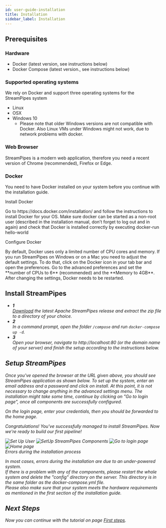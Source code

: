 ```yaml
---
id: user-guide-installation
title: Installation
sidebar_label: Installation
---
```

## Prerequisites

### Hardware

-   Docker (latest version, see instructions below)
-   Docker Compose (latest version., see instructions below)

### Supported operating systems

We rely on Docker and support three operating systems for the StreamPipes system

-   Linux
-   OSX
-   Windows 10
    -   Please note that older Windows versions are not compatible with Docker. Also Linux VMs under Windows might not work, due to network problems with docker.

### Web Browser

StreamPipes is a modern web application, therefore you need a recent version of Chrome (recommended), Firefox or Edge.

### Docker

You need to have Docker installed on your system before you continue with the installation guide.

<div className="admonition info">
<div className="admonition-title">Install Docker</div>
<p>Go to https://docs.docker.com/installation/ and follow the instructions to install Docker for your OS. Make sure docker can be started as a non-root user (described in the installation manual, don’t forget to log out and in again) and check that Docker is installed correctly by executing docker-run hello-world</p>
</div>

<div className="admonition info">
<div className="admonition-title">Configure Docker</div>
<p>By default, Docker uses only a limited number of CPU cores and memory.
       If you run StreamPipes on Windows or on a Mac you need to adjust the default settings.
       To do that, click on the Docker icon in your tab bar and open the preferences.
       Go to the advanced preferences and set the **number of CPUs to 6** (recommended) and the **Memory to 4GB**.
       After changing the settings, Docker needs to be restarted.</p></div>

## Install StreamPipes

<div className="tab-content" id="myTabContent">
    <div className="tab-pane fade show active" id="linux" role="tabpanel" aria-labelled-by="linux-tab">
        <ul style={{paddingLeft: "0"}}>
            <li className="installation-step">
                <div className="wrapper-container" style={{alignItems: "center", justifyContent: "center"}}>
                    <div className="wrapper-step">
                        <span className="fa-stack fa-2x">
                             <i className="fas fa-circle fa-stack-2x sp-color-green" />
                             <strong className="fa-stack-1x" style={{color: "white"}}>1</strong>
                        </span>
                    </div>
                    <div className="wrapper-instruction">
                        <a href="https://www.apache.org/dyn/mirrors/mirrors.cgi?action=download&filename=streampipes/installer/0.70.0/apache-streampipes-installer-0.70.0-incubating-source-release.zip">Download</a>
                        the latest Apache StreamPipes release and extract the zip file to a directory of your choice.
                    </div>
                </div>
            </li>
            <li className="installation-step">
                <div className="wrapper-container" style={{alignItems: "center", justifyContent: "center"}}>
                    <div className="wrapper-step">
                        <span className="fa-stack fa-2x">
                             <i className="fas fa-circle fa-stack-2x sp-color-green" />
                             <strong className="fa-stack-1x" style={{color: "white"}}>2</strong>
                        </span>
                    </div>
                    <div className="wrapper-instruction">
                       In a command prompt, open the folder <code>/compose</code> and run <code>docker-compose up -d</code>.
                    </div>
                </div>
            </li>
            <li className="installation-step">
                <div className="wrapper-container" style={{alignItems: "center", justifyContent: "center"}}>
                    <div className="wrapper-step">
                        <span className="fa-stack fa-2x">
                             <i className="fas fa-circle fa-stack-2x sp-color-green" />
                             <strong className="fa-stack-1x" style={{color: "white"}}>3</strong>
                        </span>
                    </div>
                    <div className="wrapper-instruction">
                        Open your browser, navigate to http://localhost:80 (or the domain name of your server) and finish the setup according to the instructions below.
                    </div>
                </div>
            </li>
        </ul>
        </div>
    </div>

## Setup StreamPipes

Once you've opened the browser at the URL given above, you should see StreamPipes application as shown below.
To set up the system, enter an email address and a password and click on install.
At this point, it is not necessary to change anything in the advanced settings menu.
The installation might take some time, continue by clicking on "Go to login page", once all components are successfully configured.

On the login page, enter your credentials, then you should be forwarded to the home page.

Congratulations! You've successfully managed to install StreamPipes. Now we're ready to build our first pipeline!

<div className="my-carousel">
    <img src="/docs/img/quickstart/setup/01_register_user.png" alt="Set Up User" />
    <img src="/docs/img/quickstart/setup/02_user_set_up.png" alt="SetUp StreamPipes Components" />
    <img src="/docs/img/quickstart/setup/03_login.png" alt="Go to login page" />
    <img src="/docs/img/quickstart/setup/04_home.png" alt="Home page" />
</div>

<div className="admonition error">
<div className="admonition-title">Errors during the installation process</div>
<p>In most cases, errors during the installation are due to an under-powered system.<br />
If there is a problem with any of the components, please restart the whole system and delete the "config" directory on the server.
   This directory is in the same folder as the docker-compose.yml file.<br />
   Please also make sure that your system meets the hardware requirements as mentioned in the first section of the installation guide.</p>
</div>

## Next Steps

Now you can continue with the tutorial on page [First steps](user-guide-first-steps.md).
